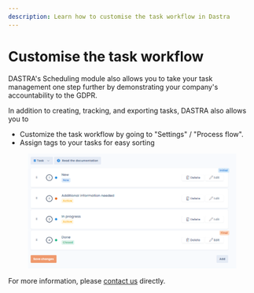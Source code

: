 ```yaml
---
description: Learn how to customise the task workflow in Dastra
---
```


# Customise the task workflow

DASTRA's Scheduling module also allows you to take your task management one step further by demonstrating your company's accountability to the GDPR.&#x20;

In addition to creating, tracking, and exporting tasks, DASTRA also allows you to&#x20;

* Customize the task workflow by going to "Settings" / "Process flow".&#x20;
* Assign tags to your tasks for easy sorting

<figure><img src="../../.gitbook/assets/image (128).png" alt=""><figcaption></figcaption></figure>

For more information, please [contact us](https://www.dastra.eu/fr/Contact?type=Demo) directly.

